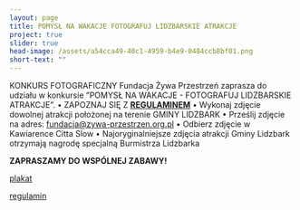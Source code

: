 ```yaml
---
layout: page
title: POMYSŁ NA WAKACJE FOTOGRAFUJ LIDZBARSKIE ATRAKCJE
project: true
slider: true
head-image: /assets/a54cca49-40c1-4959-b4e9-0484ccb8bf01.png
short-text: ""
---
```

KONKURS FOTOGRAFICZNY
Fundacja Żywa Przestrzeń zaprasza do udziału w konkursie ”POMYSŁ NA WAKACJE - FOTOGRAFUJ LIDZBARSKIE ATRAKCJE”.
•	ZAPOZNAJ SIĘ Z **[REGULAMINEM](assets/regulamin-konkursu-pomysł-na-wakacje-fotografuj-lidzbarskie-atrakcje.pdf)**
•	Wykonaj zdjęcie dowolnej atrakcji położonej na terenie GMINY LIDZBARK
•	Prześlij zdjęcie na adres: fundacja@zywa-przestrzen.org.pl
•	Odbierz zdjęcie w Kawiarence Citta Slow
•	Najoryginalniejsze zdjęcia atrakcji Gminy Lidzbark otrzymają nagrodę specjalną Burmistrza Lidzbarka

**ZAPRASZAMY DO WSPÓLNEJ ZABAWY!**

[plakat](assets/plakat-pomsl-na-wakacje-fotografuj-lidzbarskie-atrakcje.pdf)

[regulamin](assets/regulamin-konkursu-pomysł-na-wakacje-fotografuj-lidzbarskie-atrakcje.pdf)
